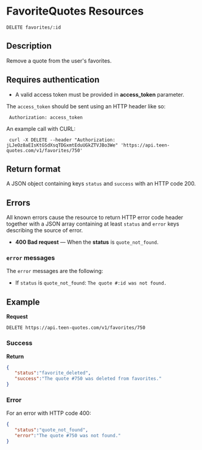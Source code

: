 # FavoriteQuotes Resources

    DELETE favorites/:id

## Description
Remove a quote from the user's favorites.

## Requires authentication
* A valid access token must be provided in **access_token** parameter.

The `access_token` should be sent using an HTTP header like so:

     Authorization: access_token

An example call with CURL:

     curl -X DELETE --header "Authorization: jLJeOz8aEIsKtGSdXsqTDGxmtEduUGkZTVJBo3We" 'https://api.teen-quotes.com/v1/favorites/750'

## Return format
A JSON object containing keys `status` and `success` with an HTTP code 200.

## Errors
All known errors cause the resource to return HTTP error code header together with a JSON array containing at least `status` and `error` keys describing the source of error.

- **400 Bad request** — When the **status** is `quote_not_found`.

### `error` messages
The `error` messages are the following:

- If `status` is `quote_not_found`: `The quote #:id was not found.`

## Example
**Request**

    DELETE https://api.teen-quotes.com/v1/favorites/750

### Success
**Return**
``` json
{
   "status":"favorite_deleted",
   "success":"The quote #750 was deleted from favorites."
}
```
### Error
For an error with HTTP code 400:
``` json
{
   "status":"quote_not_found",
   "error":"The quote #750 was not found."
}
```